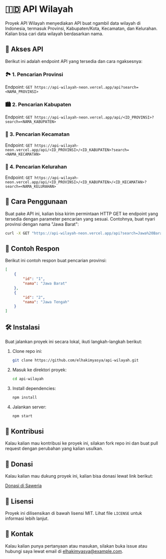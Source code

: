 # 🇮🇩 API Wilayah

Proyek API Wilayah menyediakan API buat ngambil data wilayah di Indonesia, termasuk Provinsi, Kabupaten/Kota, Kecamatan, dan Kelurahan. Kalian bisa cari data wilayah berdasarkan nama.

## 🚀 Akses API

Berikut ini adalah endpoint API yang tersedia dan cara ngaksesnya:

### 🏞️ 1. Pencarian Provinsi

Endpoint: `GET https://api-wilayah-neon.vercel.app/api?search=<NAMA_PROVINSI>`

### 🏙️ 2. Pencarian Kabupaten

Endpoint: `GET https://api-wilayah-neon.vercel.app/api/<ID_PROVINSI>?search=<NAMA_KABUPATEN>`

### 🌆 3. Pencarian Kecamatan

Endpoint: `GET https://api-wilayah-neon.vercel.app/api/<ID_PROVINSI>/<ID_KABUPATEN>?search=<NAMA_KECAMATAN>`

### 🏡 4. Pencarian Kelurahan

Endpoint: `GET https://api-wilayah-neon.vercel.app/api/<ID_PROVINSI>/<ID_KABUPATEN>/<ID_KECAMATAN>?search=<NAMA_KELURAHAN>`

## 📖 Cara Penggunaan

Buat pake API ini, kalian bisa kirim permintaan HTTP GET ke endpoint yang tersedia dengan parameter pencarian yang sesuai. Contohnya, buat nyari provinsi dengan nama "Jawa Barat":

```sh
curl -X GET "https://api-wilayah-neon.vercel.app/api?search=Jawa%20Barat"
```

## 📨 Contoh Respon

Berikut ini contoh respon buat pencarian provinsi:

```json
[
    {
        "id": "1",
        "nama": "Jawa Barat"
    },
    {
        "id": "2",
        "nama": "Jawa Tengah"
    }
]
```

## 🛠️ Instalasi

Buat jalankan proyek ini secara lokal, ikuti langkah-langkah berikut:

1. Clone repo ini:
    ```sh
    git clone https://github.com/elhakimyasya/api-wilayah.git
    ```
2. Masuk ke direktori proyek:
    ```sh
    cd api-wilayah
    ```
3. Install dependencies:
    ```sh
    npm install
    ```
4. Jalankan server:
    ```sh
    npm start
    ```

## 🤝 Kontribusi

Kalau kalian mau kontribusi ke proyek ini, silakan fork repo ini dan buat pull request dengan perubahan yang kalian usulkan.

## 💖 Donasi

Kalau kalian mau dukung proyek ini, kalian bisa donasi lewat link berikut:

[Donasi di Saweria](https://saweria.co/yasyaelhakim)

## 📜 Lisensi

Proyek ini dilisensikan di bawah lisensi MIT. Lihat file `LICENSE` untuk informasi lebih lanjut.

## 📧 Kontak

Kalau kalian punya pertanyaan atau masukan, silakan buka issue atau hubungi saya lewat email di elhakimyasya@example.com.
